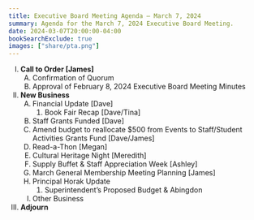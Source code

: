 ```yaml
---
title: Executive Board Meeting Agenda — March 7, 2024
summary: Agenda for the March 7, 2024 Executive Board Meeting.
date: 2024-03-07T20:00:00-04:00
bookSearchExclude: true
images: ["share/pta.png"]
---
```


<style type="text/css">
    ol { list-style-type: upper-roman; }
    ol ol { list-style-type: upper-alpha; }
    ol ol ol { list-style-type: decimal; }
    ol ol ol ol { list-style-type: lower-alpha; }
    ul { list-style-type: disc; }
</style>

1. **Call to Order [James]**
    1. Confirmation of Quorum 
    2. Approval of February 8, 2024 Executive Board Meeting Minutes
2. **New Business**
    1. Financial Update [Dave]
        1. Book Fair Recap [Dave/Tina]
    2. Staff Grants Funded [Dave]
    3. Amend budget to reallocate $500 from Events to Staff/Student Activities Grants Fund [Dave/James]
    4. Read-a-Thon [Megan]
    5. Cultural Heritage Night [Meredith]
    6. Supply Buffet & Staff Appreciation Week [Ashley]
    7. March General Membership Meeting Planning [James]
    8. Principal Horak Update
        1. Superintendent’s Proposed Budget & Abingdon
    9. Other Business
3. **Adjourn**